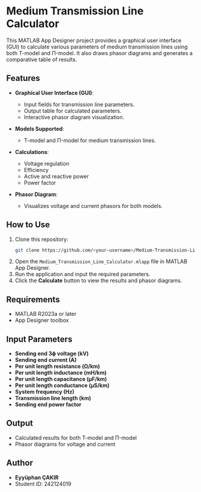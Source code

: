 # Medium Transmission Line Calculator

This MATLAB App Designer project provides a graphical user interface (GUI) to calculate various parameters of medium transmission lines using both T-model and Π-model. It also draws phasor diagrams and generates a comparative table of results.

## Features
- **Graphical User Interface (GUI)**:
  - Input fields for transmission line parameters.
  - Output table for calculated parameters.
  - Interactive phasor diagram visualization.

- **Models Supported**:
  - T-model and Π-model for medium transmission lines.

- **Calculations**:
  - Voltage regulation
  - Efficiency
  - Active and reactive power
  - Power factor

- **Phasor Diagram**:
  - Visualizes voltage and current phasors for both models.

## How to Use
1. Clone this repository:
   ```bash
   git clone https://github.com/<your-username>/Medium-Transmission-Line-Calculator.git
   ```
2. Open the `Medium_Transmission_Line_Calculator.mlapp` file in MATLAB App Designer.
3. Run the application and input the required parameters.
4. Click the **Calculate** button to view the results and phasor diagrams.

## Requirements
- MATLAB R2023a or later
- App Designer toolbox

## Input Parameters
- **Sending end 3ϕ voltage (kV)**
- **Sending end current (A)**
- **Per unit length resistance (Ω/km)**
- **Per unit length inductance (mH/km)**
- **Per unit length capacitance (μF/km)**
- **Per unit length conductance (μS/km)**
- **System frequency (Hz)**
- **Transmission line length (km)**
- **Sending end power factor**

## Output
- Calculated results for both T-model and Π-model
- Phasor diagrams for voltage and current

## Author
- **Eyyüphan ÇAKIR**
- Student ID: 242124019

